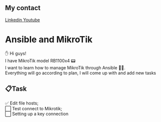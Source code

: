 ## My contact
[Linkedin ](https://www.linkedin.com/in/maksim-parshykov-237583170/)[Youtube](https://www.youtube.com/channel/UC95MA2gH9NG02FbdEIoQyuw)

# Ansible and MikroTik
:raised_hand: Hi guys!    
I have MikroTik model RB1100x4 :pager:    
I want to learn how to manage MikroTik through Ansible :mechanical_arm::wrench:.    
Everything will go according to plan, I will come up with and add new tasks
## :clipboard:Task
:white_check_mark: Edit file hosts;    
:white_large_square: Test connect to Mikrotik;    
:white_large_square: Setting up a key connection    
